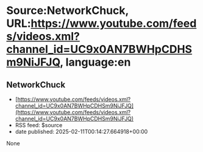 # Source:NetworkChuck, URL:https://www.youtube.com/feeds/videos.xml?channel_id=UC9x0AN7BWHpCDHSm9NiJFJQ, language:en

## NetworkChuck
 - [https://www.youtube.com/feeds/videos.xml?channel_id=UC9x0AN7BWHpCDHSm9NiJFJQ](https://www.youtube.com/feeds/videos.xml?channel_id=UC9x0AN7BWHpCDHSm9NiJFJQ)
 - RSS feed: $source
 - date published: 2025-02-11T00:14:27.664918+00:00

None

